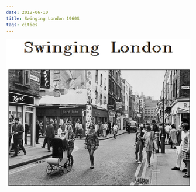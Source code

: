 ```yaml
---
date: 2012-06-10
title: Swinging London 1960S
tags: cities
---
```


![londonswing](https://raw.githubusercontent.com/muneer78/muneer78.github.io/master/images/London5.jpg)



